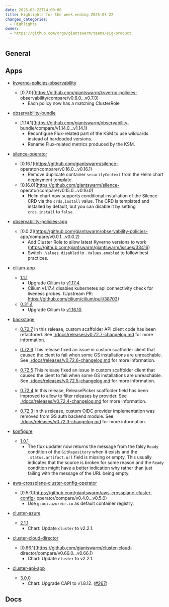 ```yaml
---
date: 2025-05-22T14:00:00
title: Highlights for the week ending 2025-05-22
changes_categories:
  - Highlights
owner:
  - https://github.com/orgs/giantswarm/teams/sig-product
---
```


## General

<!-- This where BREAKING CHANGES ARE HIGHLIGHTED -->

## Apps

- [kyverno-policies-observability](https://github.com/giantswarm/kyverno-policies-observability) 
  - [0.7.0](https://github.com/giantswarm/kyverno-policies-
observability/compare/v0.6.0...v0.7.0) 
      * Each policy now has a matching ClusterRole
- [observability-bundle](https://github.com/giantswarm/observability-bundle) 
  - [1.14.1](https://github.com/giantswarm/observability-
bundle/compare/v1.14.0...v1.14.1) 
      * Reconfigure Flux-related part of the KSM to use wildcards instead of hardcoded versions.
      * Rename Flux-related metrics produced by the KSM.
- [silence-operator](https://github.com/giantswarm/silence-operator) 
  - [0.16.1](https://github.com/giantswarm/silence-
operator/compare/v0.16.0...v0.16.1) 
      * Remove duplicate container `securityContext` from the Helm chart deployment template.
  - [0.16.0](https://github.com/giantswarm/silence-
operator/compare/v0.15.0...v0.16.0) 
      * Helm chart now supports conditional installation of the Silence CRD via the `crds.install` value. The CRD is templated and installed by default, but you can disable it by setting `crds.install` to `false`. 


- [observability-policies-app](https://github.com/giantswarm/observability-policies-app) 
  - [0.0.2](https://github.com/giantswarm/observability-policies-
app/compare/v0.0.1...v0.0.2) 
      * Add Cluster Role to allow latest Kyverno versions to work (https://github.com/giantswarm/giantswarm/issues/33416)
      * Switch `.Values.disabled` to `.Values.enabled` to follow best practices.
- [cilium-app](https://github.com/giantswarm/cilium-app) 
  - [1.1.1](https://github.com/giantswarm/cilium-app/compare/v1.1.0...v1.1.1) 
      * Upgrade Cilium to [v1.17.4](https://github.com/cilium/cilium/releases/tag/v1.17.4).
      * Cilium v1.17.4 disables kubernetes api connectivity check for liveness probes. (Upstream PR: https://github.com/cilium/cilium/pull/38703)
  - [0.31.4](https://github.com/giantswarm/cilium-app/compare/v0.31.3...v0.31.4)
      * Upgrade Cilium to [v1.16.10](https://github.com/cilium/cilium/releases/tag/v1.16.10). 


- [backstage](https://github.com/giantswarm/backstage) 
  - [0.72.7](https://github.com/giantswarm/backstage/compare/v0.72.6...v0.72.7) 
In this release, custom scaffolder API client code has been refactored.
See
[./docs/releases/v0.72.7-changelog.md](./docs/releases/v0.72.7-changelog.md)
for more information.
  - [0.72.6](https://github.com/giantswarm/backstage/compare/v0.72.5...v0.72.6) 
This release fixed an issue in custom scaffolder client that caused the cient
to fail when some GS installations are unreachable.
See
[./docs/releases/v0.72.6-changelog.md](./docs/releases/v0.72.6-changelog.md)
for more information. 


  - [0.72.5](https://github.com/giantswarm/backstage/compare/v0.72.4...v0.72.5) 
This release fixed an issue in custom scaffolder client that caused the cient
to fail when some GS installations are unreachable.
See
[./docs/releases/v0.72.5-changelog.md](./docs/releases/v0.72.5-changelog.md)
for more information. 


  - [0.72.4](https://github.com/giantswarm/backstage/compare/v0.72.3...v0.72.4) 
In this release, ReleasePicker scaffolder field has been improved to allow to
filter releases by provider.
See
[./docs/releases/v0.72.4-changelog.md](./docs/releases/v0.72.4-changelog.md)
for more information. 


  - [0.72.3](https://github.com/giantswarm/backstage/compare/v0.72.2...v0.72.3) 
In this release, custom OIDC provider implementation was removed from GS auth
backend module.
See
[./docs/releases/v0.72.3-changelog.md](./docs/releases/v0.72.3-changelog.md)
for more information. 


- [konfigure](https://github.com/giantswarm/konfigure) 
  - [1.0.1](https://github.com/giantswarm/konfigure/compare/v1.0.0...v1.0.1) 
      * The flux updater now returns the message from the falsy `Ready` condition of the `GitRepository` when it exists and the `.status.artifact.url` field is missing or empty. This usually indicates that the source is broken for some reason and the `Ready` condition might have a better indication why rather than just failing with the message of the URL being empty.
- [aws-crossplane-cluster-config-operator](https://github.com/giantswarm/aws-crossplane-cluster-config-operator) 
  - [0.5.0](https://github.com/giantswarm/aws-crossplane-cluster-config-
operator/compare/v0.4.0...v0.5.0) 
      * Use `gsoci.azurecr.io` as default container registry.
- [cluster-azure](https://github.com/giantswarm/cluster-azure) 
  - [2.1.1](https://github.com/giantswarm/cluster-azure/compare/v2.1.0...v2.1.1)
      * Chart: Update `cluster` to v2.2.1.
- [cluster-cloud-director](https://github.com/giantswarm/cluster-cloud-director) 
  - [0.66.1](https://github.com/giantswarm/cluster-cloud-
director/compare/v0.66.0...v0.66.1) 
      * Chart: Update `cluster` to v2.2.1.
- [cluster-api-app](https://github.com/giantswarm/cluster-api-app) 
  - [3.0.0](https://github.com/giantswarm/cluster-api-app/compare/v2.0.0...v3.0.0)
      * Chart: Upgrade CAPI to v1.8.12. ([#267](https://github.com/giantswarm/cluster-api-app/pull/267))

## Docs

<!-- FER is filling this one -->
